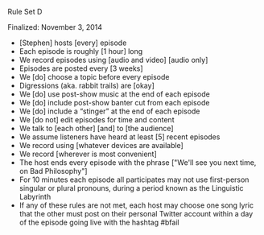 Rule Set D

Finalized: November 3, 2014

* [Stephen] hosts [every] episode
* Each episode is roughly [1 hour] long
* We record episodes using [audio and video] [audio only]
* Episodes are posted every [3 weeks]
* We [do] choose a topic before every episode
* Digressions (aka. rabbit trails) are [okay]
* We [do] use post-show music at the end of each episode
* We [do] include post-show banter cut from each episode
* We [do] include a “stinger” at the end of each episode
* We [do not] edit episodes for time and content
* We talk to [each other] [and] to [the audience]
* We assume listeners have heard at least [5] recent episodes
* We record using [whatever devices are available]
* We record [wherever is most convenient]
* The host ends every episode with the phrase ["We'll see you next time, on Bad Philosophy"]
* For 10 minutes each episode all participates may not use first-person singular or plural pronouns, during a period known as the Linguistic Labyrinth
* If any of these rules are not met, each host may choose one song lyric that the other must post on their personal Twitter account within a day of the episode going live with the hashtag #bfail
